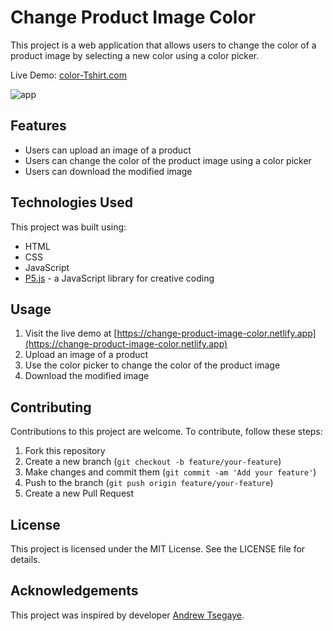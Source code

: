 # Change Product Image Color

This project is a web application that allows users to change the color of a product image by selecting a new color using a color picker.

Live Demo: [color-Tshirt.com](https://change-product-image-color.netlify.app)

![app](https://i.imgur.com/U7ubGx1.png)

## Features

- Users can upload an image of a product
- Users can change the color of the product image using a color picker
- Users can download the modified image

## Technologies Used
This project was built using:

- HTML
- CSS
- JavaScript
- [P5.js](https://p5js.org) - a JavaScript library for creative coding

## Usage

1. Visit the live demo at [https://change-product-image-color.netlify.app](https://change-product-image-color.netlify.app)
2. Upload an image of a product
3. Use the color picker to change the color of the product image
4. Download the modified image

## Contributing
Contributions to this project are welcome. To contribute, follow these steps:

1. Fork this repository
2. Create a new branch (`git checkout -b feature/your-feature`)
3. Make changes and commit them (`git commit -am 'Add your feature'`)
4. Push to the branch (`git push origin feature/your-feature`)
5. Create a new Pull Request

## License
This project is licensed under the MIT License. See the LICENSE file for details.

## Acknowledgements
This project was inspired by developer [Andrew Tsegaye](https://www.linkedin.com/in/andrewtsegaye).
